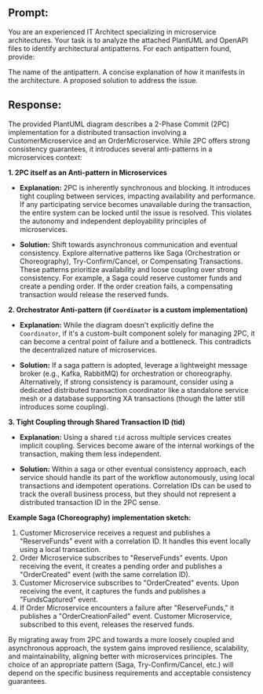 ## Prompt:
You are an experienced IT Architect specializing in microservice architectures. Your task is to analyze the attached PlantUML and OpenAPI files to identify architectural antipatterns. For each antipattern found, provide:

The name of the antipattern.
A concise explanation of how it manifests in the architecture.
A proposed solution to address the issue.

## Response:
The provided PlantUML diagram describes a 2-Phase Commit (2PC) implementation for a distributed transaction involving a CustomerMicroservice and an OrderMicroservice.  While 2PC offers strong consistency guarantees, it introduces several anti-patterns in a microservices context:

**1. 2PC itself as an Anti-pattern in Microservices**

* **Explanation:** 2PC is inherently synchronous and blocking.  It introduces tight coupling between services, impacting availability and performance.  If any participating service becomes unavailable during the transaction, the entire system can be locked until the issue is resolved.  This violates the autonomy and independent deployability principles of microservices.

* **Solution:**  Shift towards asynchronous communication and eventual consistency. Explore alternative patterns like Saga (Orchestration or Choreography), Try-Confirm/Cancel, or Compensating Transactions.  These patterns prioritize availability and loose coupling over strong consistency. For example, a Saga could reserve customer funds and create a pending order. If the order creation fails, a compensating transaction would release the reserved funds.

**2. Orchestrator Anti-pattern (if `Coordinator` is a custom implementation)**

* **Explanation:**  While the diagram doesn't explicitly define the `Coordinator`, if it's a custom-built component solely for managing 2PC, it can become a central point of failure and a bottleneck.  This contradicts the decentralized nature of microservices.

* **Solution:**  If a saga pattern is adopted, leverage a lightweight message broker (e.g., Kafka, RabbitMQ) for orchestration or choreography.  Alternatively, if strong consistency is paramount, consider using a dedicated distributed transaction coordinator like a standalone service mesh or a database supporting XA transactions (though the latter still introduces some coupling).

**3. Tight Coupling through Shared Transaction ID (tid)**

* **Explanation:**  Using a shared `tid` across multiple services creates implicit coupling.  Services become aware of the internal workings of the transaction, making them less independent.

* **Solution:** Within a saga or other eventual consistency approach, each service should handle its part of the workflow autonomously, using local transactions and idempotent operations.  Correlation IDs can be used to track the overall business process, but they should not represent a distributed transaction ID in the 2PC sense.


**Example Saga (Choreography) implementation sketch:**

1. Customer Microservice receives a request and publishes a "ReserveFunds" event with a correlation ID.  It handles this event locally using a local transaction.
2. Order Microservice subscribes to "ReserveFunds" events. Upon receiving the event, it creates a pending order and publishes a "OrderCreated" event (with the same correlation ID).
3. Customer Microservice subscribes to "OrderCreated" events. Upon receiving the event, it captures the funds and publishes a "FundsCaptured" event.
4. If Order Microservice encounters a failure after "ReserveFunds," it publishes a "OrderCreationFailed" event.  Customer Microservice, subscribed to this event, releases the reserved funds.


By migrating away from 2PC and towards a more loosely coupled and asynchronous approach, the system gains improved resilience, scalability, and maintainability, aligning better with microservices principles.  The choice of an appropriate pattern (Saga, Try-Confirm/Cancel, etc.) will depend on the specific business requirements and acceptable consistency guarantees.
